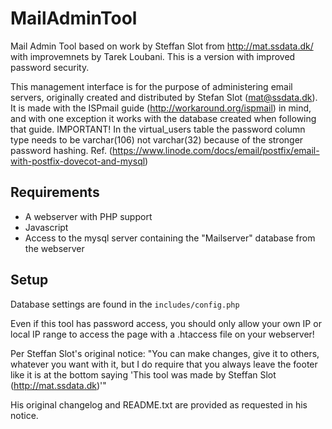 MailAdminTool
=============

Mail Admin Tool based on work by Steffan Slot from http://mat.ssdata.dk/ with improvemnets by Tarek Loubani.
This is a version with improved password security.

This management interface is for the purpose of administering email servers, originally created and distributed by Stefan Slot (mat@ssdata.dk).
It is made with the ISPmail guide (http://workaround.org/ispmail) in mind, and with one exception it works with the database created when following that guide.
IMPORTANT! In the virtual_users table the password column type needs to be varchar(106) not varchar(32) because of the
stronger password hashing.
Ref. (https://www.linode.com/docs/email/postfix/email-with-postfix-dovecot-and-mysql)

## Requirements
* A webserver with PHP support
* Javascript
* Access to the mysql server containing the "Mailserver" database from the webserver

## Setup
Database settings are found in the `includes/config.php`


Even if this tool has password access, you should only allow your own IP or local IP range to access the page with a .htaccess file on your webserver!

Per Steffan Slot's original notice:
"You can make changes, give it to others, whatever you want with it, but I do require that you always leave the footer like it is at the bottom saying 'This tool was made by Steffan Slot (http://mat.ssdata.dk)'"

His original changelog and README.txt are provided as requested in his notice.
